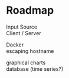 # Roadmap

Input Source  
Client / Server  

Docker  
escaping hostname  

graphical charts  
database (time series?)  
